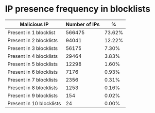 # IP presence frequency in blocklists
| Malicious IP | Number of IPs | % |
|----|----|----|
| Present in 1 blocklist | 566475 | 73.62% |
| Present in 2 blocklists | 94041 | 12.22% |
| Present in 3 blocklists | 56175 | 7.30% |
| Present in 4 blocklists | 29464 | 3.83% |
| Present in 5 blocklists | 12298 | 1.60% |
| Present in 6 blocklists | 7176 | 0.93% |
| Present in 7 blocklists | 2356 | 0.31% |
| Present in 8 blocklists | 1253 | 0.16% |
| Present in 9 blocklists | 154 | 0.02% |
| Present in 10 blocklists | 24 | 0.00% |
